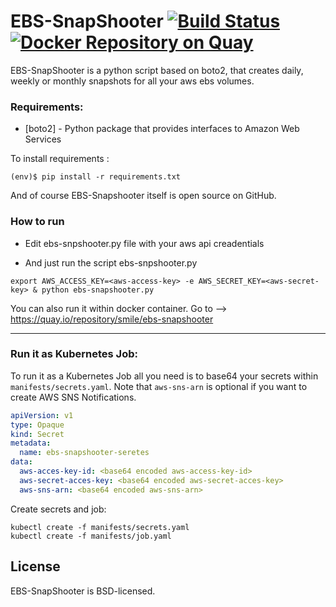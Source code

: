 
# EBS-SnapShooter [![Build Status](https://travis-ci.org/smileisak/ebs-snapshooter.svg?branch=master)](https://travis-ci.org/smileisak/ebs-snapshooter) [![Docker Repository on Quay](https://quay.io/repository/smile/ebs-snapshooter/status "Docker Repository on Quay")](https://quay.io/repository/smile/ebs-snapshooter)


EBS-SnapShooter is a python script based on boto2, that creates daily, weekly or monthly snapshots for all your aws ebs volumes.

### Requirements:

* [boto2] - Python package that provides interfaces to Amazon Web Services

To install requirements :
```
(env)$ pip install -r requirements.txt
```

And of course EBS-Snapshooter itself is open source on GitHub.

### How to run
* Edit ebs-snpshooter.py file with your aws api creadentials 

* And just run the script ebs-snpshooter.py

```
export AWS_ACCESS_KEY=<aws-access-key> -e AWS_SECRET_KEY=<aws-secret-key> & python ebs-snapshooter.py
```

You can also run it within docker container. Go to --> https://quay.io/repository/smile/ebs-snapshooter

---
### Run it as Kubernetes Job:

To run it as a Kubernetes Job all you need is to base64 your secrets within `manifests/secrets.yaml`.
 Note that `aws-sns-arn` is optional if you want to create AWS SNS Notifications.

```yml
apiVersion: v1
type: Opaque
kind: Secret
metadata:
  name: ebs-snapshooter-seretes
data:
  aws-acces-key-id: <base64 encoded aws-access-key-id>
  aws-secret-acces-key: <base64 encoded aws-secret-acces-key>
  aws-sns-arn: <base64 encoded aws-sns-arn>
```

Create secrets and job: 

```shell
kubectl create -f manifests/secrets.yaml
kubectl create -f manifests/job.yaml
```

## License

EBS-SnapShooter is BSD-licensed.

